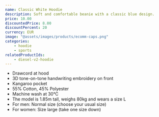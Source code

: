 ```yaml
---
name: Classic White Hoodie
description: Soft and comfortable beanie with a classic blue design.
price: 10.00
discountedPrice: 8.00
discountPercent: 20
currency: EUR
image: "@assets/images/products/ecomm-caps.png"
categories:
    - hoodie
    - sports
relatedProductIds:
    - diesel-v2-hoodie
---
```

- Drawcord at hood
- 3D tone-on-tone handwriting embroidery on front
- Kangaroo pocket
- 55% Cotton, 45% Polyester
- Machine wash at 30°C
- The model is 1.85m tall, weighs 80kg and wears a size L
- For men: Normal size (choose your usual size)
- For women: Size large (take one size down)